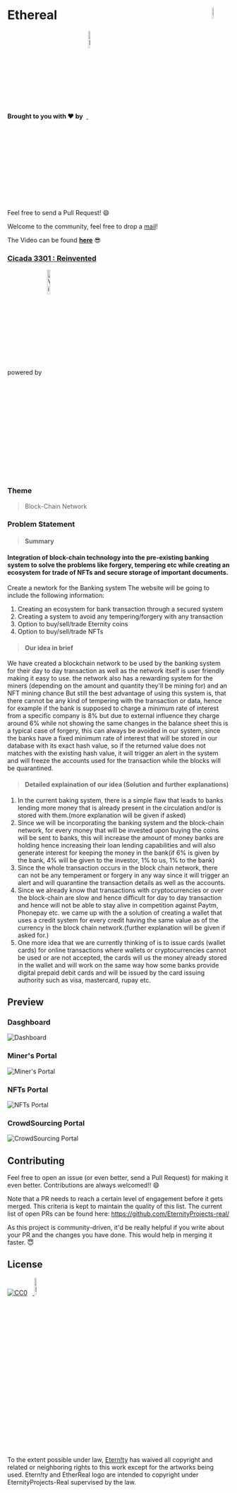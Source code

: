 # Ethereal <a href="https://github.com/EternityProjects-real/Ethereal"> <img align="right" align="center" src="https://cdn.discordapp.com/attachments/844331647259508749/848097154685468682/unknown.png" alt="EtherReal" width="8%" />
</a>

**Brought to you with :heart: by** &nbsp;<a href="https://github.com/EternityProjects-real">
    <img align="center" src="https://cdn.discordapp.com/attachments/844331647259508749/848345791353061386/Eternity_logo.png" alt="Etern!ty Projects" width="10%"/>
</a>

Feel free to send a Pull Request! 😄

Welcome to the community, feel free to drop a [mail](mailto:archismanhota@gmail.com?cc=eternityprojects.real@gmail.com)!

<!-- ## Contents
 -->
<!-- Our Website can be found [**here**]() 😎 -->

The Video can be found [**here**]() 😎

### [Cicada 3301 : **Reinvented**](http://cicada3301reinvented.mstc.daiict.ac.in/)


<!-- <a href="http://cicada3301reinvented.mstc.daiict.ac.in/">
    <img src="https://i.imgur.com/IsdFjcR.png" alt="Visit Cicada 3301" />
</a>
&nbsp;&nbsp;&nbsp;&nbsp; -->
powered by &nbsp; <a href="https://devfolio.co/submissions/covid-vaccine-management">
    <img align="center" src="https://i.imgur.com/WH75Te0.png" alt="Visit Devfolio" width="12%" />
</a>

### Theme 

> Block-Chain Network

### Problem Statement

> #### **Summary**
    
#### Integration of block-chain technology into the pre-existing banking system to solve the problems like forgery, tempering etc while creating an ecosystem for trade of NFTs and secure storage of important documents.
 
 Create a newtork for the Banking system
 The website will be going to include the following information: 
 1) Creating an ecosystem for bank transaction through a secured system
 2) Creating a system to avoid any tempering/forgery with any transaction
 3) Option to buy/sell/trade Eternity coins
 4) Option to buy/sell/trade NFTs

> #### **Our idea in brief**

We have created a blockchain network to be used by the banking system for their day to day transaction as well as the network itself is user friendly making it easy to use.
the network also has a rewarding system for the miners (depending on the amount and quantity they'll be mining for) and an NFT mining chance
But still the best advantage of using this system is, that there cannot be any kind of tempering with the transaction or data, hence for example if the bank is supposed to charge a minimum rate of interest from a specific company is 8% but due to external influence they charge around 6% while not showing the same changes in the balance sheet this is a typical case of forgery, this can always be avoided in our system, since the banks have a fixed minimum rate of interest that will be stored in our database with its exact hash value, so if the returned value does not matches with the existing hash value, it will trigger an alert in the system and will freeze the accounts used for the transaction while the blocks will be quarantined.

> #### **Detailed explaination of our idea** (Solution and further explanations)
1) In the current baking system, there is a simple flaw that leads to banks lending more money that is already present in the circulation and/or is stored with them.(more explanation will be given if asked)
2) Since we will be incorporating the banking system and the block-chain network, for every money that will be invested upon buying the coins will be sent to banks, this will increase the amount of money banks are holding hence increasing their loan lending capabilities and will also generate interest for keeping the money in the bank(if 6% is given by the bank, 4% will be given to the investor, 1% to us, 1% to the bank)
3) Since the whole transaction occurs in the block chain network, there can not be any temperament or forgery in any way since it will trigger an alert and will quarantine the transaction details as well as the accounts.
4) Since we already know that transactions with cryptocurrencies or over the block-chain are slow and hence difficult for day to day transaction and hence will not be able to stay alive in competition against Paytm, Phonepay etc. we came up with the a solution of creating a wallet that uses a credit system for every credit having the same value as of the currency in the block chain network.(further explanation will be given if asked for.)
5) One more idea that we are currently thinking of is to issue cards (wallet cards) for online transactions where wallets or cryptocurrencies cannot be used or are not accepted, the cards will us the money already stored in the wallet and will work on the same way how some banks provide digital prepaid debit cards and will be issued by the card issuing authority such as visa, mastercard, rupay etc.

<!-- 
4) Plot a graph for the Deceased person

    * Upload data given to database 
    * Create an API which includes the data points “patient id, reported on, age estimate, gender, state, status”. 
    * Through the API, plot a graph for the Deceased person. 
    * Also, include the filter of State, Gender, Age Groups and Date Range. 
    * Give the download button, to download the graph in pdf format. 
    * Give the text bar where the user can enter the mailing address and can also send the graph pdf on click. 
     -->
## Preview

### Dasghboard

<img src="**" alt="Dashboard" />

### Miner's Portal

<img src="**" alt="Miner's Portal" />

### NFTs Portal

<img src="**" alt="NFTs Portal" />

### CrowdSourcing Portal

<img src="**" alt="CrowdSourcing Portal" />

## Contributing

Feel free to open an issue (or even better, send a Pull Request) for making it even better. Contributions are always welcomed!! 😄

Note that a PR needs to reach a certain level of engagement before it gets merged. This criteria is kept to maintain the quality of this list. The current list of open PRs can be found here: https://github.com/EternityProjects-real/

As this project is community-driven, it'd be really helpful if you write about your PR and the changes you have done. This would help in merging it faster. 😇





<!-- ### Hosted on 

<a href="https://aws.amazon.com/">
    <img src="https://i.imgur.com/08Ldxtk.png" alt="Visit AWS" />
</a>
Hosted on AWS by [Amazon](https://aws.amazon.com/) -->

## License

[![CC0](http://mirrors.creativecommons.org/presskit/buttons/88x31/svg/cc-zero.svg)](https://creativecommons.org/publicdomain/zero/1.0/)
&nbsp;&nbsp;<a href="https://github.com/EternityProjects-real/"> <img src="https://cdn.discordapp.com/attachments/844331647259508749/848096913785225236/unknown.png" alt="Etern!ty Projects" width="10%"/>
</a>

To the extent possible under law, [Etern!ty](https://github.com/EternityProjects-real/) has waived all copyright and related or neighboring rights to this work except for the artworks being used.
Etern!ty and EtherReal logo are intended to copyright under EternityProjects-Real supervised by the law.


